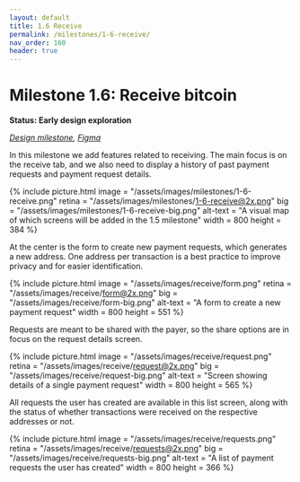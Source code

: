 ```yaml
---
layout: default
title: 1.6 Receive
permalink: /milestones/1-6-receive/
nav_order: 160
header: true
---
```


# Milestone 1.6: Receive bitcoin

**Status: Early design exploration**

_[Design milestone](https://github.com/BitcoinDesign/Bitcoin-Core-App/milestone/6), [Figma](https://www.figma.com/file/ek8w3n3upbluw5UL2lGhRx/Bitcoin-Core-App-Design?type=design&node-id=7516%3A13172&mode=design&t=sZSBHpOLLJmoMf57-1)_

In this milestone we add features related to receiving. The main focus is on the receive tab, and we also need to display a history of past payment requests and payment request details.

{% include picture.html
	image = "/assets/images/milestones/1-6-receive.png"
	retina = "/assets/images/milestones/1-6-receive@2x.png"
	big = "/assets/images/milestones/1-6-receive-big.png"
	alt-text = "A visual map of which screens will be added in the 1.5 milestone"
	width = 800
	height = 384
%}

At the center is the form to create new payment requests, which generates a new address. One address per transaction is a best practice to improve privacy and for easier identification.

{% include picture.html
	image = "/assets/images/receive/form.png"
	retina = "/assets/images/receive/form@2x.png"
	big = "/assets/images/receive/form-big.png"
	alt-text = "A form to create a new payment request"
	width = 800
	height = 551
%}

Requests are meant to be shared with the payer, so the share options are in focus on the request details screen.

{% include picture.html
	image = "/assets/images/receive/request.png"
	retina = "/assets/images/receive/request@2x.png"
	big = "/assets/images/receive/request-big.png"
	alt-text = "Screen showing details of a single payment request"
	width = 800
	height = 565
%}

All requests the user has created are available in this list screen, along with the status of whether transactions were received on the respective addresses or not.

{% include picture.html
	image = "/assets/images/receive/requests.png"
	retina = "/assets/images/receive/requests@2x.png"
	big = "/assets/images/receive/requests-big.png"
	alt-text = "A list of payment requests the user has created"
	width = 800
	height = 366
%}
